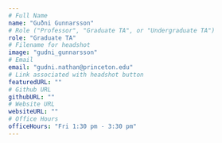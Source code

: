 ```yaml
---
# Full Name
name: "Guðni Gunnarsson"
# Role ("Professor", "Graduate TA", or "Undergraduate TA")
role: "Graduate TA"
# Filename for headshot
image: "gudni_gunnarsson"
# Email
email: "gudni.nathan@princeton.edu"
# Link associated with headshot button
featuredURL: ""
# Github URL
githubURL: ""
# Website URL
websiteURL: ""
# Office Hours
officeHours: "Fri 1:30 pm - 3:30 pm"
---
```

